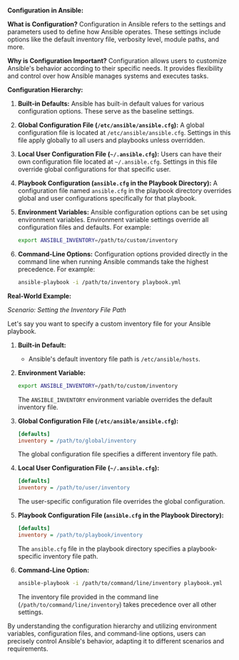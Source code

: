**Configuration in Ansible:**

**What is Configuration?**
Configuration in Ansible refers to the settings and parameters used to define how Ansible operates. These settings include options like the default inventory file, verbosity level, module paths, and more.

**Why is Configuration Important?**
Configuration allows users to customize Ansible's behavior according to their specific needs. It provides flexibility and control over how Ansible manages systems and executes tasks.

**Configuration Hierarchy:**

1. **Built-in Defaults:**
   Ansible has built-in default values for various configuration options. These serve as the baseline settings.

2. **Global Configuration File (`/etc/ansible/ansible.cfg`):**
   A global configuration file is located at `/etc/ansible/ansible.cfg`. Settings in this file apply globally to all users and playbooks unless overridden.

3. **Local User Configuration File (`~/.ansible.cfg`):**
   Users can have their own configuration file located at `~/.ansible.cfg`. Settings in this file override global configurations for that specific user.

4. **Playbook Configuration (`ansible.cfg` in the Playbook Directory):**
   A configuration file named `ansible.cfg` in the playbook directory overrides global and user configurations specifically for that playbook.

5. **Environment Variables:**
   Ansible configuration options can be set using environment variables. Environment variable settings override all configuration files and defaults. For example:
   ```bash
   export ANSIBLE_INVENTORY=/path/to/custom/inventory
   ```

6. **Command-Line Options:**
   Configuration options provided directly in the command line when running Ansible commands take the highest precedence. For example:
   ```bash
   ansible-playbook -i /path/to/inventory playbook.yml
   ```

**Real-World Example:**

*Scenario: Setting the Inventory File Path*

Let's say you want to specify a custom inventory file for your Ansible playbook.

1. **Built-in Default:**
   - Ansible's default inventory file path is `/etc/ansible/hosts`.

2. **Environment Variable:**
   ```bash
   export ANSIBLE_INVENTORY=/path/to/custom/inventory
   ```
   The `ANSIBLE_INVENTORY` environment variable overrides the default inventory file.

3. **Global Configuration File (`/etc/ansible/ansible.cfg`):**
   ```ini
   [defaults]
   inventory = /path/to/global/inventory
   ```
   The global configuration file specifies a different inventory file path.

4. **Local User Configuration File (`~/.ansible.cfg`):**
   ```ini
   [defaults]
   inventory = /path/to/user/inventory
   ```
   The user-specific configuration file overrides the global configuration.

5. **Playbook Configuration File (`ansible.cfg` in the Playbook Directory):**
   ```ini
   [defaults]
   inventory = /path/to/playbook/inventory
   ```
   The `ansible.cfg` file in the playbook directory specifies a playbook-specific inventory file path.

6. **Command-Line Option:**
   ```bash
   ansible-playbook -i /path/to/command/line/inventory playbook.yml
   ```
   The inventory file provided in the command line (`/path/to/command/line/inventory`) takes precedence over all other settings.

By understanding the configuration hierarchy and utilizing environment variables, configuration files, and command-line options, users can precisely control Ansible's behavior, adapting it to different scenarios and requirements.
